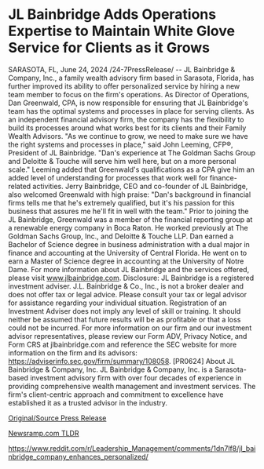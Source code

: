 # JL Bainbridge Adds Operations Expertise to Maintain White Glove Service for Clients as it Grows

SARASOTA, FL, June 24, 2024 /24-7PressRelease/ -- JL Bainbridge & Company, Inc., a family wealth advisory firm based in Sarasota, Florida, has further improved its ability to offer personalized service by hiring a new team member to focus on the firm's operations. As Director of Operations, Dan Greenwald, CPA, is now responsible for ensuring that JL Bainbridge's team has the optimal systems and processes in place for serving clients. As an independent financial advisory firm, the company has the flexibility to build its processes around what works best for its clients and their Family Wealth Advisors.   "As we continue to grow, we need to make sure we have the right systems and processes in place," said John Leeming, CFP®, President of JL Bainbridge. "Dan's experience at The Goldman Sachs Group and Deloitte & Touche will serve him well here, but on a more personal scale." Leeming added that Greenwald's qualifications as a CPA give him an added level of understanding for processes that work well for finance-related activities.  Jerry Bainbridge, CEO and co-founder of JL Bainbridge, also welcomed Greenwald with high praise: "Dan's background in financial firms tells me that he's extremely qualified, but it's his passion for this business that assures me he'll fit in well with the team."  Prior to joining the JL Bainbridge, Greenwald was a member of the financial reporting group at a renewable energy company in Boca Raton. He worked previously at The Goldman Sachs Group, Inc., and Deloitte & Touche LLP. Dan earned a Bachelor of Science degree in business administration with a dual major in finance and accounting at the University of Central Florida. He went on to earn a Master of Science degree in accounting at the University of Notre Dame.  For more information about JL Bainbridge and the services offered, please visit www.jlbainbridge.com.  Disclosure: JL Bainbridge is a registered investment adviser. J.L. Bainbridge & Co., Inc., is not a broker dealer and does not offer tax or legal advice. Please consult your tax or legal advisor for assistance regarding your individual situation. Registration of an Investment Adviser does not imply any level of skill or training. It should neither be assumed that future results will be as profitable or that a loss could not be incurred. For more information on our firm and our investment advisor representatives, please review our Form ADV, Privacy Notice, and Form CRS at jlbainbridge.com and reference the SEC website for more information on the firm and its advisors: https://adviserinfo.sec.gov/firm/summary/108058. [PR0624]  About JL Bainbridge & Company, Inc.   JL Bainbridge & Company, Inc. is a Sarasota-based investment advisory firm with over four decades of experience in providing comprehensive wealth management and investment services. The firm's client-centric approach and commitment to excellence have established it as a trusted advisor in the industry. 

[Original/Source Press Release](https://www.24-7pressrelease.com/press-release/511907/jl-bainbridge-adds-operations-expertise-to-maintain-white-glove-service-for-clients-as-it-grows)
                    

[Newsramp.com TLDR](None) 

https://www.reddit.com/r/Leadership_Management/comments/1dn7lf8/jl_bainbridge_company_enhances_personalized/